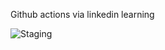 Github actions via linkedin learning

![Staging](https://github.com/melvingaye/gh-actions/actions/workflows/hello-world.yml/badge.svg)
